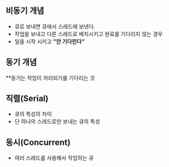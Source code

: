## 비동기 개념
- 큐로 보내면 큐에서 스레드에 보낸다.
- 작업을 보내고 다른 스레드로 배치시키고 완료를 기다리지 않는 경우
- 일을 시작 시키고 **"안 기다린다"**
## 동기 개념
**동기는 작업이 처리되기를 기다리는 것

## 직렬(Serial)
- 큐의 특성의 차이
- 단 하나의 스레드로만 보내는 큐의 특성
## 동시(Concurrent)
- 여러 스레드를 사용해서 작업하는 큐
